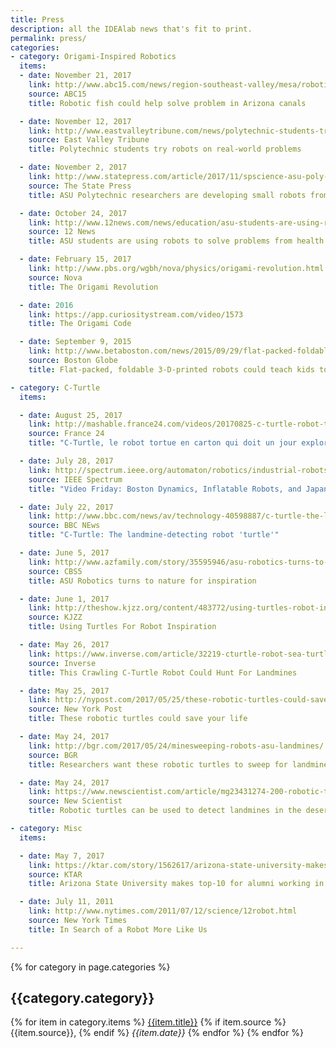 ```yaml
---
title: Press
description: all the IDEAlab news that's fit to print.
permalink: press/
categories:
- category: Origami-Inspired Robotics
  items:
  - date: November 21, 2017
    link: http://www.abc15.com/news/region-southeast-valley/mesa/robotic-fish-could-help-solve-problem-in-arizona-canals
    source: ABC15
    title: Robotic fish could help solve problem in Arizona canals

  - date: November 12, 2017
    link: http://www.eastvalleytribune.com/news/polytechnic-students-try-robots-on-real-world-problems/article_357fade4-c66d-11e7-b650-0744c54791c6.html
    source: East Valley Tribune
    title: Polytechnic students try robots on real-world problems

  - date: November 2, 2017
    link: http://www.statepress.com/article/2017/11/spscience-asu-poly-idea-lab-works-with-small-cheap-robots
    source: The State Press
    title: ASU Polytechnic researchers are developing small robots from plastic

  - date: October 24, 2017
    link: http://www.12news.com/news/education/asu-students-are-using-robots-to-solve-problems-from-health-to-public-safety/485714639
    source: 12 News
    title: ASU students are using robots to solve problems from health to public safety

  - date: February 15, 2017
    link: http://www.pbs.org/wgbh/nova/physics/origami-revolution.html
    source: Nova
    title: The Origami Revolution

  - date: 2016
    link: https://app.curiositystream.com/video/1573
    title: The Origami Code

  - date: September 9, 2015
    link: http://www.betaboston.com/news/2015/09/29/flat-packed-foldable-3-d-printed-robots-could-teach-kids-to-code/
    source: Boston Globe
    title: Flat-packed, foldable 3-D-printed robots could teach kids to code

- category: C-Turtle
  items:

  - date: August 25, 2017
    link: http://mashable.france24.com/videos/20170825-c-turtle-robot-tortue-carton-exploration-mars
    source: France 24
    title: "C-Turtle, le robot tortue en carton qui doit un jour explorer Mars"

  - date: July 28, 2017
    link: http://spectrum.ieee.org/automaton/robotics/industrial-robots/video-friday-boston-dynamics-spotmini-soft-inflatable-robots-japan-space-int-ball
    source: IEEE Spectrum
    title: "Video Friday: Boston Dynamics, Inflatable Robots, and Japan's Space Ball"

  - date: July 22, 2017
    link: http://www.bbc.com/news/av/technology-40598887/c-turtle-the-landmine-detecting-robot-turtle
    source: BBC NEws
    title: "C-Turtle: The landmine-detecting robot 'turtle'"

  - date: June 5, 2017
    link: http://www.azfamily.com/story/35595946/asu-robotics-turns-to-nature-for-inspiration
    source: CBS5
    title: ASU Robotics turns to nature for inspiration

  - date: June 1, 2017
    link: http://theshow.kjzz.org/content/483772/using-turtles-robot-inspiration
    source: KJZZ
    title: Using Turtles For Robot Inspiration

  - date: May 26, 2017
    link: https://www.inverse.com/article/32219-cturtle-robot-sea-turtle-mines
    source: Inverse
    title: This Crawling C-Turtle Robot Could Hunt For Landmines

  - date: May 25, 2017
    link: http://nypost.com/2017/05/25/these-robotic-turtles-could-save-your-life/
    source: New York Post
    title: These robotic turtles could save your life

  - date: May 24, 2017
    link: http://bgr.com/2017/05/24/minesweeping-robots-asu-landmines/
    source: BGR
    title: Researchers want these robotic turtles to sweep for landmines in war zones

  - date: May 24, 2017
    link: https://www.newscientist.com/article/mg23431274-200-robotic-turtles-can-be-used-to-detect-landmines-in-the-desert/
    source: New Scientist
    title: Robotic turtles can be used to detect landmines in the desert

- category: Misc
  items:

  - date: May 7, 2017
    link: https://ktar.com/story/1562617/arizona-state-university-makes-top-10-alumni-working-silicon-valley-tech-industry/
    source: KTAR
    title: Arizona State University makes top-10 for alumni working in Silicon Valley

  - date: July 11, 2011
    link: http://www.nytimes.com/2011/07/12/science/12robot.html
    source: New York Times
    title: In Search of a Robot More Like Us

---
```


{% for category in page.categories %}
## {{category.category}}
{% for item in category.items %}
[{{item.title}}]({{item.link}}) {% if item.source %}{{item.source}}, {% endif %} *{{item.date}}*
{% endfor %}
{% endfor %}
